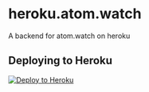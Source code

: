 # heroku.atom.watch
A backend for atom.watch on heroku
## Deploying to Heroku

[![Deploy to Heroku](https://www.herokucdn.com/deploy/button.png)](https://heroku.com/deploy)
